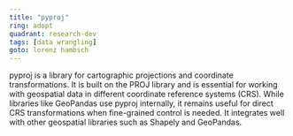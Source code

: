 ```yaml
---
title: "pyproj"
ring: adopt
quadrant: research-dev
tags: [data wrangling]
goto: lorenz hambsch
---
```


pyproj is a library for cartographic projections and coordinate transformations. It is built on the PROJ library and is essential for working with geospatial data in different coordinate reference systems (CRS). While libraries like GeoPandas use pyproj internally, it remains useful for direct CRS transformations when fine-grained control is needed. It integrates well with other geospatial libraries such as Shapely and GeoPandas.

